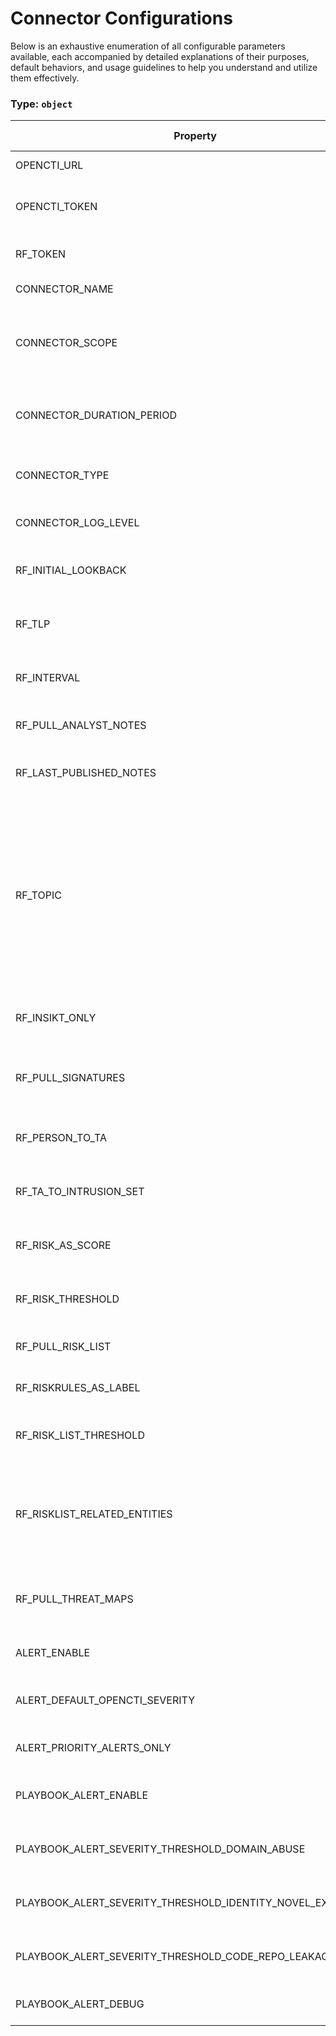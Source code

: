 # Connector Configurations

Below is an exhaustive enumeration of all configurable parameters available, each accompanied by detailed explanations of their purposes, default behaviors, and usage guidelines to help you understand and utilize them effectively.

### Type: `object`

| Property | Type | Required | Possible values | Default | Description |
| -------- | ---- | -------- | --------------- | ------- | ----------- |
| OPENCTI_URL | `string` | ✅ | Format: [`uri`](https://json-schema.org/understanding-json-schema/reference/string#built-in-formats) |  | The OpenCTI platform URL. |
| OPENCTI_TOKEN | `string` | ✅ | string |  | The token of the user who represents the connector in the OpenCTI platform. |
| RF_TOKEN | `string` | ✅ | Format: [`password`](https://json-schema.org/understanding-json-schema/reference/string#built-in-formats) |  | Recorded Future API token for authentication. |
| CONNECTOR_NAME | `string` |  | string | `"Recorded Future"` | Name of the connector. |
| CONNECTOR_SCOPE | `array` |  | string | `["ipv4-addr", "ipv6-addr", "vulnerability", "domain", "url", "file-sha256", "file-md5", "file-sha1"]` | The scope or type of data the connector is importing, either a MIME type or Stix Object (for information only). |
| CONNECTOR_DURATION_PERIOD | `string` |  | string | `"PT1H"` | ISO8601 Duration format starting with 'P' for Period (e.g., 'PT24H' for 24 hours). |
| CONNECTOR_TYPE | `string` |  | string | `"EXTERNAL_IMPORT"` | Should always be set to EXTERNAL_IMPORT for this connector. |
| CONNECTOR_LOG_LEVEL | `string` |  | `debug` `info` `warn` `warning` `error` | `"error"` | Determines the verbosity of the logs. |
| RF_INITIAL_LOOKBACK | `integer` |  | `0 < x ` | `240` | Initial lookback period in hours when first running the connector. |
| RF_TLP | `string` |  | `white` `green` `amber` `red` | `"red"` | Default Traffic Light Protocol (TLP) marking for imported data. |
| RF_INTERVAL | `integer` |  | `0 < x ` | `1` | Polling interval in hours for fetching Recorded Future data. |
| RF_PULL_ANALYST_NOTES | `boolean` |  | boolean | `true` | Whether to import Recorded Future analyst notes. |
| RF_LAST_PUBLISHED_NOTES | `integer` |  | `0 < x ` | `24` | Time window in hours for fetching recently published analyst notes. |
| RF_TOPIC | `array` |  | string | `null` | Comma-separated list of topic IDs to filter analyst notes. Examples: VTrvnW (Yara Rule), g1KBGl (Sigma Rule), ZjnoP0 (Snort Rule), aDKkpk (TTP Instance), TXSFt5 (Validated Intelligence Event), UrMRnT (Informational), TXSFt3 (Threat Lead). |
| RF_INSIKT_ONLY | `boolean` |  | boolean | `true` | Whether to import only Insikt notes (Recorded Future's analyst reports). |
| RF_PULL_SIGNATURES | `boolean` |  | boolean | `false` | Whether to import detection signatures (Yara/Snort/Sigma rules) from analyst notes. |
| RF_PERSON_TO_TA | `boolean` |  | boolean | `false` | Whether to convert Person entities to Threat Actor entities. |
| RF_TA_TO_INTRUSION_SET | `boolean` |  | boolean | `false` | Whether to convert Threat Actor entities to Intrusion Set entities. |
| RF_RISK_AS_SCORE | `boolean` |  | boolean | `true` | Whether to import risk scores as confidence scores in OpenCTI. |
| RF_RISK_THRESHOLD | `integer` |  | `0 < x ` | `60` | Minimum risk score threshold (0-100) for importing entities. |
| RF_PULL_RISK_LIST | `boolean` |  | boolean | `false` | Whether to import Recorded Future risk lists. |
| RF_RISKRULES_AS_LABEL | `boolean` |  | boolean | `false` | Whether to import risk rules as labels in OpenCTI. |
| RF_RISK_LIST_THRESHOLD | `integer` |  | `0 < x ` | `70` | Minimum risk score threshold (0-100) for importing risk list entities. |
| RF_RISKLIST_RELATED_ENTITIES | `array` |  | string | `null` | Comma-separated list of entity types to import from risk lists. Available choices: Malware, Hash, URL, Threat Actor, MitreAttackIdentifier. |
| RF_PULL_THREAT_MAPS | `boolean` |  | boolean | `false` | Whether to import Threat Actors and Malware from Recorded Future threat maps. |
| ALERT_ENABLE | `boolean` |  | boolean | `false` | Whether to enable fetching Recorded Future alerts. |
| ALERT_DEFAULT_OPENCTI_SEVERITY | `string` |  | `low` `medium` `high` `critical` | `"low"` | Default severity level for alerts imported into OpenCTI. |
| ALERT_PRIORITY_ALERTS_ONLY | `boolean` |  | boolean | `false` | Whether to import only high-priority alerts. |
| PLAYBOOK_ALERT_ENABLE | `boolean` |  | boolean | `false` | Whether to enable fetching Recorded Future playbook alerts. |
| PLAYBOOK_ALERT_SEVERITY_THRESHOLD_DOMAIN_ABUSE | `string` |  | `Informational` `Low` `Medium` `High` `Critical` | `"Informational"` | Minimum severity threshold for domain abuse playbook alerts. |
| PLAYBOOK_ALERT_SEVERITY_THRESHOLD_IDENTITY_NOVEL_EXPOSURES | `string` |  | `Informational` `Low` `Medium` `High` `Critical` | `"Informational"` | Minimum severity threshold for identity novel exposures playbook alerts. |
| PLAYBOOK_ALERT_SEVERITY_THRESHOLD_CODE_REPO_LEAKAGE | `string` |  | `Informational` `Low` `Medium` `High` `Critical` | `"Informational"` | Minimum severity threshold for code repository leakage playbook alerts. |
| PLAYBOOK_ALERT_DEBUG | `boolean` |  | boolean | `false` | Whether to enable debug logging for playbook alerts. |
